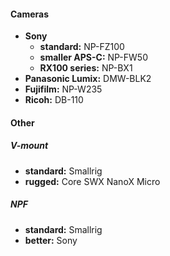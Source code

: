 #### Cameras

- **Sony**
	- **standard:** NP-FZ100
	- **smaller APS-C:** NP-FW50
	- **RX100 series:** NP-BX1
- **Panasonic Lumix:** DMW-BLK2
- **Fujifilm:** NP-W235
- **Ricoh:** DB-110

#### Other

##### V-mount

- **standard:** Smallrig
- **rugged:** Core SWX NanoX Micro

##### NPF

- **standard:** Smallrig
- **better:** Sony
